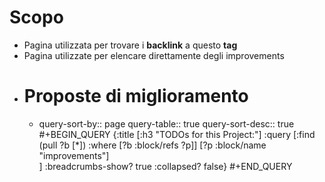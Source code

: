 # Scopo
- Pagina utilizzata per trovare i **backlink** a questo **tag**
- Pagina utilizzate per elencare direttamente degli improvements
- # Proposte di miglioramento
	- query-sort-by:: page
	  query-table:: true
	  query-sort-desc:: true
	  #+BEGIN_QUERY
	     {:title [:h3 "TODOs for this Project:"]
	      :query [:find (pull ?b [*])
	              :where
	              [?b :block/refs ?p]]
	              [?p :block/name "improvements"]            
	  ]
	      :breadcrumbs-show? true
	      :collapsed? false}
	  #+END_QUERY